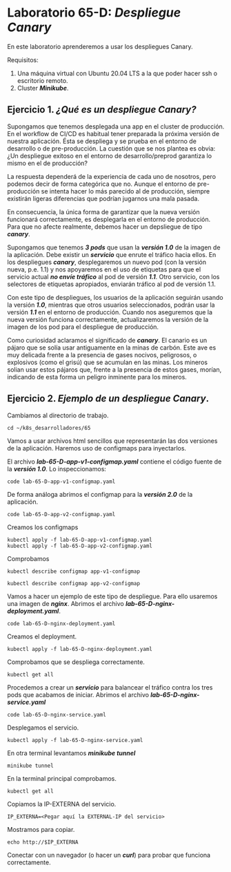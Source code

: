 # Laboratorio 65-D: ***Despliegue Canary***
 
En este laboratorio aprenderemos a usar los despliegues Canary.

Requisitos:

1. Una máquina virtual con Ubuntu 20.04 LTS a la que poder hacer ssh o escritorio remoto.
2. Cluster ***Minikube***.

## Ejercicio 1. ***¿Qué es un despliegue Canary?***

Supongamos que tenemos desplegada una app en el cluster de producción. En el workflow de CI/CD es habitual tener preparada la próxima versión de nuestra aplicación. Ésta se despliega y se prueba en el entorno de desarrollo o de pre-producción. La cuestión que se nos plantea es obvia: ¿Un despliegue exitoso en el entorno de desarrollo/preprod garantiza lo mismo en el de producción?

La respuesta dependerá de la experiencia de cada uno de nosotros, pero podemos decir de forma categórica que no. Aunque el entorno de pre-producción se intenta hacer lo más parecido al de producción, siempre existirán ligeras diferencias que podrían jugarnos una mala pasada.

En consecuencia, la única forma de garantizar que la nueva versión funcionará correctamente, es desplegarla en el entorno de producción. Para que no afecte realmente, debemos hacer un depsliegue de tipo ***canary***.

Supongamos que tenemos ***3 pods*** que usan la ***versión 1.0*** de la imagen de la aplicación. Debe existir un ***servicio*** que enrute el tráfico hacia ellos. En los despliegues ***canary***, desplegaremos un nuevo pod (con la versión nueva, p.e. 1.1) y nos apoyaremos en el uso de etiquetas para que el servicio actual ***no envíe tráfico*** al pod de versión ***1.1***. Otro servicio, con los selectores de etiquetas apropiados, enviarán tráfico al pod de versión 1.1.

Con este tipo de despliegues, los usuarios de la aplicación seguirán usando la versión ***1.0***, mientras que otros usuarios seleccionados, podrán usar la versión ***1.1*** en el entorno de producción. Cuando nos aseguremos que la nueva versión funciona correctamente, actualizaremos la versión de la imagen de los pod para el despliegue de producción.

Como curiosidad aclaramos el significado de ***canary***. El canario es un pájaro que se solía usar antiguamente en la minas de carbón. Este ave es muy delicada frente a la presencia de gases nocivos,  peligrosos, o explosivos (como el grisú) que se acumulan en las minas. Los mineros solian usar estos pájaros que, frente a la presencia de estos gases, morían, indicando de esta forma un peligro inminente para los mineros.

## Ejercicio 2. ***Ejemplo de un despliegue Canary***.

Cambiamos al directorio de trabajo.
```
cd ~/k8s_desarrolladores/65
```

Vamos a usar archivos html sencillos que representarán las dos versiones de la aplicación. Haremos uso de configmaps para inyectarlos.

El archivo ***lab-65-D-app-v1-configmap.yaml*** contiene el código fuente de la ***versión 1.0***. Lo inspeccionamos:
```
code lab-65-D-app-v1-configmap.yaml
```

De forma análoga abrimos el configmap para la ***versión 2.0*** de la aplicación.
```
code lab-65-D-app-v2-configmap.yaml
```

Creamos los configmaps
```
kubectl apply -f lab-65-D-app-v1-configmap.yaml
kubectl apply -f lab-65-D-app-v2-configmap.yaml
```

Comprobamos
```
kubectl describe configmap app-v1-configmap
```
```
kubectl describe configmap app-v2-configmap
```

Vamos a hacer un ejemplo de este tipo de despliegue. Para ello usaremos una imagen de ***nginx***. Abrimos el archivo ***lab-65-D-nginx-deployment.yaml***.
```
code lab-65-D-nginx-deployment.yaml
```

Creamos el deployment.
```
kubectl apply -f lab-65-D-nginx-deployment.yaml
```

Comprobamos que se despliega correctamente.
```
kubectl get all
```

Procedemos a crear un ***servicio*** para balancear el tráfico contra los tres pods que acabamos de iniciar. Abrimos el archivo ***lab-65-D-nginx-service.yaml***
```
code lab-65-D-nginx-service.yaml
```

Desplegamos el servicio.
```
kubectl apply -f lab-65-D-nginx-service.yaml
```

En otra terminal levantamos ***minikube tunnel***
```
minikube tunnel
```

En la terminal principal comprobamos.
```
kubectl get all
```

Copiamos la IP-EXTERNA del servicio.
```
IP_EXTERNA=<Pegar aquí la EXTERNAL-IP del servicio>
```

Mostramos para copiar.
```
echo http://$IP_EXTERNA
```

Conectar con un navegador (o hacer un ***curl***) para probar que funciona correctamente.



